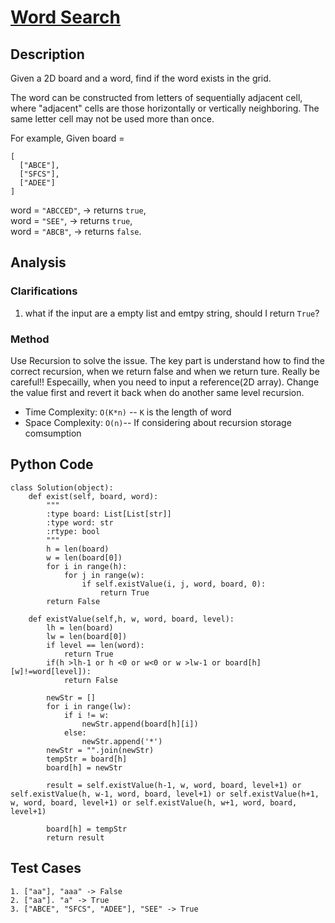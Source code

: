 # [Word Search](https://leetcode.com/problems/word-search/)

## Description
Given a 2D board and a word, find if the word exists in the grid.

The word can be constructed from letters of sequentially adjacent cell, where "adjacent" cells are those horizontally or vertically neighboring. The same letter cell may not be used more than once.

For example,
Given board =

~~~
[
  ["ABCE"],
  ["SFCS"],
  ["ADEE"]
]
~~~
word = `"ABCCED"`, -> returns `true`,  
word = `"SEE"`, -> returns `true`,   
word = `"ABCB"`, -> returns `false`.  
## Analysis
### Clarifications
1. what if the input are a empty list and emtpy string, should I return `True`?

### Method
Use Recursion to solve the issue. The key part is understand how to find the correct recursion, when we return false and when we return ture. Really be careful!! Especailly, when you need to input a reference(2D array). Change the value first and revert it back when do another same level recursion.

* Time Complexity: `O(K*n)` -- `K` is the length of word
* Space Complexity: `O(n)`-- If considering about recursion storage comsumption

## Python Code

~~~
class Solution(object):
    def exist(self, board, word):
        """
        :type board: List[List[str]]
        :type word: str
        :rtype: bool
        """
        h = len(board)
        w = len(board[0])
        for i in range(h):
            for j in range(w):
                if self.existValue(i, j, word, board, 0):
                    return True
        return False
                    
    def existValue(self,h, w, word, board, level):
        lh = len(board)
        lw = len(board[0])
        if level == len(word):
            return True
        if(h >lh-1 or h <0 or w<0 or w >lw-1 or board[h][w]!=word[level]):
            return False
        
        newStr = []
        for i in range(lw):
            if i != w:
                newStr.append(board[h][i])
            else:
                newStr.append('*')
        newStr = "".join(newStr)
        tempStr = board[h]
        board[h] = newStr

        result = self.existValue(h-1, w, word, board, level+1) or self.existValue(h, w-1, word, board, level+1) or self.existValue(h+1, w, word, board, level+1) or self.existValue(h, w+1, word, board, level+1)
        
        board[h] = tempStr
        return result
~~~

## Test Cases
~~~
1. ["aa"], "aaa" -> False
2. ["aa"]. "a" -> True
3. ["ABCE", "SFCS", "ADEE"], "SEE" -> True
~~~
